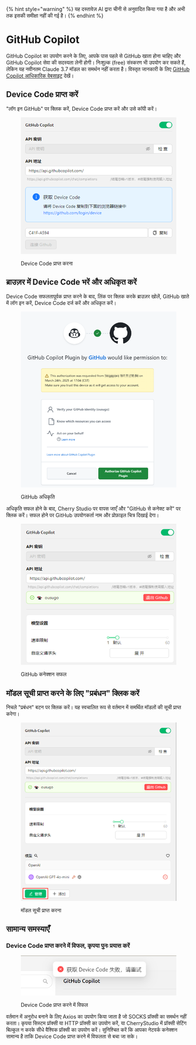 
{% hint style="warning" %}
यह दस्तावेज़ AI द्वारा चीनी से अनुवादित किया गया है और अभी तक इसकी समीक्षा नहीं की गई है।
{% endhint %}

# GitHub Copilot

GitHub Copilot का उपयोग करने के लिए, आपके पास पहले से GitHub खाता होना चाहिए और GitHub Copilot सेवा की सदस्यता लेनी होगी। निःशुल्क (free) संस्करण भी उपयोग कर सकते हैं, लेकिन यह नवीनतम Claude 3.7 मॉडल का समर्थन नहीं करता है। विस्तृत जानकारी के लिए [GitHub Copilot आधिकारिक वेबसाइट](https://github.com/features/copilot) देखें।

## Device Code प्राप्त करें

"लॉग इन GitHub" पर क्लिक करें, Device Code प्राप्त करें और उसे कॉपी करें।

<figure><img src="../../.gitbook/assets/获取DeviceCode.png" alt="Device Code प्राप्त करने की उदाहरण छवि"><figcaption><p>Device Code प्राप्त करना</p></figcaption></figure>

## ब्राउज़र में Device Code भरें और अधिकृत करें

Device Code सफलतापूर्वक प्राप्त करने के बाद, लिंक पर क्लिक करके ब्राउज़र खोलें, GitHub खाते में लॉग इन करें, Device Code दर्ज करें और अधिकृत करें।

<figure><img src="../../.gitbook/assets/GitHub授权.png" alt="GitHub अधिकृति उदाहरण छवि"><figcaption><p>GitHub अधिकृति</p></figcaption></figure>

अधिकृति सफल होने के बाद, Cherry Studio पर वापस जाएँ और "GitHub से कनेक्ट करें" पर क्लिक करें। सफल होने पर GitHub उपयोगकर्ता नाम और प्रोफ़ाइल चित्र दिखाई देगा।

<figure><img src="../../.gitbook/assets/GitHub连接成功.png" alt="GitHub कनेक्शन सफलता की उदाहरण छवि"><figcaption><p>GitHub कनेक्शन सफल</p></figcaption></figure>

## मॉडल सूची प्राप्त करने के लिए "प्रबंधन" क्लिक करें

निचले "प्रबंधन" बटन पर क्लिक करें। यह स्वचालित रूप से वर्तमान में समर्थित मॉडलों की सूची प्राप्त करेगा।

<figure><img src="../../.gitbook/assets/管理按钮获取模型列表.png" alt="प्रबंधन बटन द्वारा मॉडल सूची प्राप्त करने की उदाहरण छवि"><figcaption><p>मॉडल सूची प्राप्त करना</p></figcaption></figure>

## सामान्य समस्याएँ

### Device Code प्राप्त करने में विफल, कृपया पुनः प्रयास करें

<figure><img src="../../.gitbook/assets/获取DeviceCode失败.png" alt="Device Code प्राप्त करने में विफलता की उदाहरण छवि"><figcaption><p>Device Code प्राप्त करने में विफल</p></figcaption></figure>

वर्तमान में अनुरोध बनाने के लिए Axios का उपयोग किया जाता है जो SOCKS प्रॉक्सी का समर्थन नहीं करता। कृपया सिस्टम प्रॉक्सी या HTTP प्रॉक्सी का उपयोग करें, या CherryStudio में प्रॉक्सी सेटिंग बिल्कुल न करके सीधे वैश्विक प्रॉक्सी का उपयोग करें। सुनिश्चित करें कि आपका नेटवर्क कनेक्शन सामान्य है ताकि Device Code प्राप्त करने में विफलता से बचा जा सके।